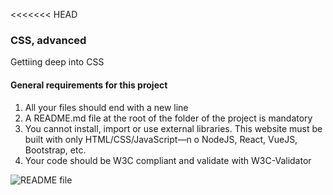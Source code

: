 <<<<<<< HEAD
### CSS, advanced
Gettiing deep into CSS

#### General requirements for this project
1. All your files should end with a new line
1. A README.md file at the root of the folder of the project is mandatory
1. You cannot install, import or use external libraries. This website must be built with only HTML/CSS/JavaScript—n o NodeJS, React, VueJS, Bootstrap, etc.
1. Your code should be W3C compliant and validate with W3C-Validator


![README file](https://https://github.com/Justice00000/alu-web-development/blob/main/css_advanced/Get%20Schooled.jpg)
